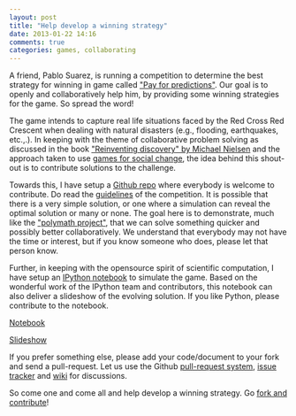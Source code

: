 ```yaml
---
layout: post
title: "Help develop a winning strategy"
date: 2013-01-22 14:16
comments: true
categories: games, collaborating
---
```


A friend, Pablo Suarez, is running a competition to determine the best strategy
for winning in game called ["Pay for predictions"][PFP]. Our goal is to openly
and collaboratively help him, by providing some winning strategies for the game.
So spread the word!

<!-- more -->

The game intends to capture real life situations faced by the Red Cross Red
Crescent when dealing with natural disasters (e.g., flooding, earthquakes,
etc.,.). In keeping with the theme of collaborative problem solving as discussed
in the book ["Reinventing discovery" by Michael Nielsen][RID] and the approach
taken to use [games for social change][GFC], the idea behind this shout-out is
to contribute solutions to the challenge.

Towards this, I have setup a [Github repo][GHR] where everybody is welcome to
contribute. Do read the [guidelines][PFP] of the competition. It is possible
that there is a very simple solution, or one where a simulation can reveal the
optimal solution or many or none. The goal here is to demonstrate, much like the
["polymath project"][PP], that we can solve something quicker and possibly
better collaboratively. We understand that everybody may not have the time or
interest, but if you know someone who does, please let that person know.

Further, in keeping with the opensource spirit of scientific computation, I have
setup an [IPython notebook][IPN] to simulate the game. Based on the wonderful
work of the IPython team and contributors, this notebook can also deliver a
slideshow of the evolving solution. If you like Python, please contribute to the
notebook.

[Notebook](http://nbviewer.ipython.org/urls/raw.github.com/satra/payforpredictions/master/payforpredictions.ipynb)

[Slideshow](http://slideviewer.herokuapp.com/url/raw.github.com/satra/payforpredictions/master/payforpredictions.ipynb#/)

If you prefer something else, please add your code/document to your fork and
send a pull-request. Let us use the Github [pull-request system][GHPR],
[issue tracker][GHI] and [wiki][GHW] for discussions.

So come one and come all and help develop a winning strategy. Go
[fork and contribute][GHR]!

[RID]: http://www.amazon.com/Reinventing-Discovery-The-Networked-Science/dp/0691148902/ref=tmm_hrd_title_0
[PFP]: http://www.climatecentre.org/site/paying-for-predictions
[GFC]: http://www.gamesforchange.org/
[GHR]: https://github.com/satra/payforpredictions
[GHI]: https://github.com/satra/payforpredictions/issues/
[GHW]: https://github.com/satra/payforpredictions/wiki/
[GHPR]: https://help.github.com/articles/using-pull-requests
[PP]: http://polymathprojects.org/
[IPN]: http://nbviewer.ipython.org/
